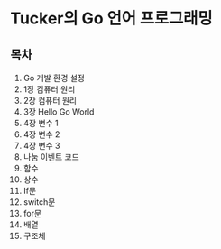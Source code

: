 # Tucker의 Go 언어 프로그래밍

## 목차
1. Go 개발 환경 설정
2. 1장 컴퓨터 원리
3. 2장 컴퓨터 원리
4. 3장 Hello Go World
5. 4장 변수 1
6. 4장 변수 2
7. 4장 변수 3
8. 나눔 이벤트 코드
9. 함수
10. 상수
11. If문
12. switch문
13. for문
14. 배열
15. 구조체
